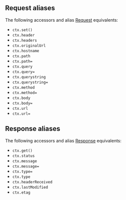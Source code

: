 
## Request aliases

  The following accessors and alias [Request](request.md) equivalents:

  - `ctx.set()`
  - `ctx.header`
  - `ctx.headers`
  - `ctx.originalUrl`
  - `ctx.hostname`
  - `ctx.path`
  - `ctx.path=`
  - `ctx.query`
  - `ctx.query=`
  - `ctx.querystring`
  - `ctx.querystring=`
  - `ctx.method`
  - `ctx.method=`
  - `ctx.body`
  - `ctx.body=`
  - `ctx.url`
  - `ctx.url=`

## Response aliases

  The following accessors and alias [Response](response.md) equivalents:

  - `ctx.get()`
  - `ctx.status`
  - `ctx.message`
  - `ctx.message=`
  - `ctx.type=`
  - `ctx.type`
  - `ctx.headerReceived`
  - `ctx.lastModified`
  - `ctx.etag`
